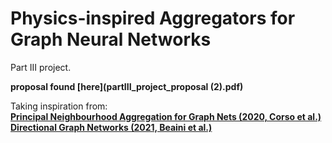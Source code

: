 # Physics-inspired Aggregators for Graph Neural Networks

Part III project. 

**proposal found [here](partIII_project_proposal (2).pdf)**     

Taking inspiration from: <br> 
**[Principal Neighbourhood Aggregation for Graph Nets (2020, Corso et al.)](https://arxiv.org/pdf/2004.05718.pdf)** <br>
**[Directional Graph Networks (2021, Beaini et al.)](https://arxiv.org/pdf/2010.02863.pdf)**

